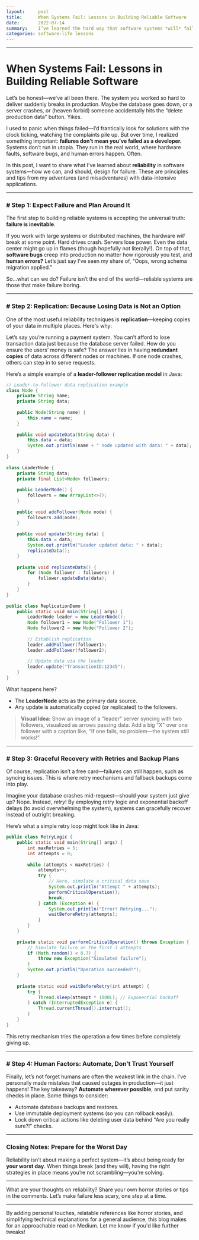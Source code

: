 ```yaml
---  
layout:     post  
title:      When Systems Fail: Lessons in Building Reliable Software  
date:       2022-07-14  
summary:    I’ve learned the hard way that software systems *will* fail sooner or later, but we can still prevent catastrophic outcomes. Here’s how reliability principles can save the day.  
categories: software-life lessons  
---   
```

   
---  

# When Systems Fail: Lessons in Building Reliable Software

Let’s be honest—we’ve all been there. The system you worked so hard to deliver suddenly breaks in production. Maybe the database goes down, or a server crashes, or (heaven forbid) someone accidentally hits the “delete production data” button. Yikes.

I used to panic when things failed—I’d frantically look for solutions with the clock ticking, watching the complaints pile up. But over time, I realized something important: **failures don’t mean you’ve failed as a developer.** Systems don’t run in utopia. They run in the real world, where hardware faults, software bugs, and human errors happen. Often.

In this post, I want to share what I’ve learned about **reliability** in software systems—how we can, and should, design for failure. These are principles and tips from my adventures (and misadventures) with data-intensive applications.
   
---  

### # Step 1: Expect Failure and Plan Around It

The first step to building reliable systems is accepting the universal truth: **failure is inevitable**.

If you work with large systems or distributed machines, the hardware *will* break at some point. Hard drives crash. Servers lose power. Even the data center might go up in flames (though hopefully not literally!). On top of that, **software bugs** creep into production no matter how rigorously you test, and **human errors?** Let’s just say I’ve seen my share of, “Oops, wrong schema migration applied.”

So…what can we do? Failure isn’t the end of the world—reliable systems are those that make failure boring.
   
---  

### # Step 2: Replication: Because Losing Data is Not an Option

One of the most useful reliability techniques is **replication**—keeping copies of your data in multiple places. Here's why:

Let’s say you’re running a payment system. You can’t afford to lose transaction data just because the database server failed. How do you ensure the users’ money is safe? The answer lies in having **redundant copies** of data across different nodes or machines. If one node crashes, others can step in to serve requests.

Here’s a simple example of a **leader-follower replication model** in Java:

```java  
// Leader-to-follower data replication example  
class Node {  
    private String name;  
    private String data;  
  
    public Node(String name) {  
        this.name = name;  
    }  
  
    public void updateData(String data) {  
        this.data = data;  
        System.out.println(name + " node updated with data: " + data);  
    }  
}  
   
class LeaderNode {  
    private String data;  
    private final List<Node> followers;  
  
    public LeaderNode() {  
        followers = new ArrayList<>();  
    }  
  
    public void addFollower(Node node) {  
        followers.add(node);  
    }  
  
    public void update(String data) {  
        this.data = data;  
        System.out.println("Leader updated data: " + data);  
        replicateData();  
    }  
  
    private void replicateData() {  
        for (Node follower : followers) {  
            follower.updateData(data);  
        }  
    }  
}  
   
public class ReplicationDemo {  
    public static void main(String[] args) {  
        LeaderNode leader = new LeaderNode();  
        Node follower1 = new Node("Follower 1");  
        Node follower2 = new Node("Follower 2");  
  
        // Establish replication  
        leader.addFollower(follower1);  
        leader.addFollower(follower2);  
  
        // Update data via the leader  
        leader.update("TransactionID:12345");  
    }  
}  
```  

What happens here?
- The **LeaderNode** acts as the primary data source.
- Any update is automatically copied (or replicated) to the followers.

> **Visual Idea:** Show an image of a "leader" server syncing with two followers, visualized as arrows passing data. Add a big "X" over one follower with a caption like, “If one fails, no problem—the system still works!”
   
---  

### # Step 3: Graceful Recovery with Retries and Backup Plans

Of course, replication isn’t a free card—failures can still happen, such as syncing issues. This is where retry mechanisms and fallback backups come into play.

Imagine your database crashes mid-request—should your system just give up? Nope. Instead, *retry*! By employing retry logic and exponential backoff delays (to avoid overwhelming the system), systems can gracefully recover instead of outright breaking.

Here’s what a simple retry loop might look like in Java:

```java  
public class RetryLogic {  
    public static void main(String[] args) {  
        int maxRetries = 5;  
        int attempts = 0;  
  
        while (attempts < maxRetries) {  
            attempts++;  
            try {  
                // Here, simulate a critical data save  
                System.out.println("Attempt " + attempts);  
                performCriticalOperation();  
                break;  
            } catch (Exception e) {  
                System.out.println("Error! Retrying...");  
                waitBeforeRetry(attempts);  
            }  
        }  
    }  
  
    private static void performCriticalOperation() throws Exception {  
        // Simulate failure on the first 3 attempts  
        if (Math.random() < 0.7) {  
            throw new Exception("Simulated failure");  
        }  
        System.out.println("Operation succeeded!");  
    }  
  
    private static void waitBeforeRetry(int attempt) {  
        try {  
            Thread.sleep(attempt * 1000L); // Exponential backoff  
        } catch (InterruptedException e) {  
            Thread.currentThread().interrupt();  
        }  
    }  
}  
```  

This retry mechanism tries the operation a few times before completely giving up.
   
---  

### # Step 4: Human Factors: Automate, Don’t Trust Yourself

Finally, let’s not forget humans are often the weakest link in the chain. I’ve personally made mistakes that caused outages in production—it just happens! The key takeaway? **Automate wherever possible**, and put sanity checks in place. Some things to consider:
- Automate database backups and restores.
- Use immutable deployment systems (so you can rollback easily).
- Lock down critical actions like deleting user data behind "Are you really sure?!" checks.

---  

### Closing Notes: Prepare for the Worst Day

Reliability isn’t about making a perfect system—it’s about being ready for **your worst day**. When things break (and they will), having the right strategies in place means you’re not scrambling—you’re solving.
   
---  

What are your thoughts on reliability? Share your own horror stories or tips in the comments. Let’s make failure less scary, one step at a time.
   
---  

By adding personal touches, relatable references like horror stories, and simplifying technical explanations for a general audience, this blog makes for an approachable read on Medium. Let me know if you'd like further tweaks!